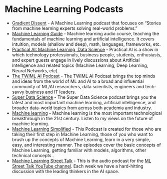 # Machine Learning Podcasts

- [Gradient Dissent](https://wandb.ai/site/podcast) - A Machine Learning podcast that focuses on “Stories from machine learning experts solving real-world problems.”
- [Machine Learning Guide](https://podcasts.google.com/feed/aHR0cDovL21hY2hpbmVsZWFybmluZ2d1aWRlLmxpYnN5bi5jb20vcnNz) - Machine learning audio course, teaching the fundamentals of machine learning and artificial intelligence. It covers intuition, models (shallow and deep), math, languages, frameworks, etc.
- [Practical AI: Machine Learning, Data Science](https://podcasts.google.com/feed/aHR0cHM6Ly9jaGFuZ2Vsb2cuY29tL3ByYWN0aWNhbGFpL2ZlZWQ?sa=X&ved=0CAMQ4aUDahcKEwjIr8-Qm6fyAhUAAAAAHQAAAAAQAQ) - Practical AI is a show in which technology professionals, business people, students, enthusiasts, and expert guests engage in lively discussions about Artificial Intelligence and related topics (Machine Learning, Deep Learning, Neural Networks, etc). 
- [The TWIML AI Podcast](https://podcasts.google.com/feed/aHR0cHM6Ly9mZWVkcy5tZWdhcGhvbmUuZm0vTUxOMjE1NTYzNjE0Nw?sa=X&ved=0CAMQ4aUDahcKEwjA6rOip6fyAhUAAAAAHQAAAAAQAQ) - The TWIML AI Podcast brings the top minds and ideas from the world of ML and AI to a broad and influential community of ML/AI researchers, data scientists, engineers and tech-savvy business and IT leaders. 
- [Super Data Science](https://podcasts.google.com/feed/aHR0cHM6Ly9mZWVkcy5zb3VuZGNsb3VkLmNvbS91c2Vycy9zb3VuZGNsb3VkOnVzZXJzOjI1MzU4NTkwMC9zb3VuZHMucnNz?sa=X&ved=0CAMQ4aUDahcKEwjYy-nYp6fyAhUAAAAAHQAAAAAQAQ) - The Super Data Science podcast brings you the latest and most important machine learning, artificial intelligence, and broader data-world topics from across both academia and industry.
- [Machine learning](https://podcasts.google.com/feed/aHR0cHM6Ly9hbmNob3IuZm0vcy85ZGE2NWZjL3BvZGNhc3QvcnNz?sa=X&ved=0CBYQ27cFahcKEwjgzJTomqfyAhUAAAAAHQAAAAAQAg) - Machine learning is the most important technological breakthrough in the 21st century. Listen to my views on the future of machine learning. 
- [Machine Learning Simplified](https://podcasts.google.com/feed/aHR0cHM6Ly9hbmNob3IuZm0vcy8zMjdhZWJmOC9wb2RjYXN0L3Jzcw?sa=X&ved=0CBcQ27cFahcKEwjgzJTomqfyAhUAAAAAHQAAAAAQAg) - This Podcast is created for those who are taking their first step in Machine Learning, those of you who want to brush up the concepts of Machine Learning, learn in a very simple, easy, and interesting manner. The episodes cover the basic concepts of Machine Learning, getting familiar with models, algorithms, other technical concepts . 
- [Machine Learning Street Talk](https://podcasts.google.com/feed/aHR0cHM6Ly9hbmNob3IuZm0vcy8xZTRhMGVhYy9wb2RjYXN0L3Jzcw?sa=X&ved=0CBkQ27cFahcKEwjgzJTomqfyAhUAAAAAHQAAAAAQAg) - This is the audio podcast for the [ML Street Talk YouTube channel](https://www.youtube.com/c/MachineLearningStreetTalk). Each week we have a hard-hitting discussion with the leading thinkers in the AI space.    
